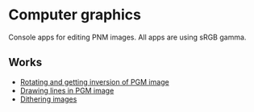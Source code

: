 # Computer graphics   

Console apps for editing PNM images. All apps are using sRGB gamma.
## Works   
* [Rotating and getting inversion of PGM image](1_lab)
* [Drawing lines in PGM image](2_lab)
* [Dithering images](3_lab)
